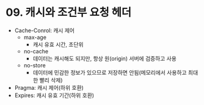 # 09. 캐시와 조건부 요청 헤더

- Cache-Conrol: 캐시 제어
  - max-age
    - 캐시 유효 시간, 초단위
  - no-cache
    - 데이터는 캐시해도 되지만, 항상 원(origin) 서버에 검증하고 사용
  - no-store
    - 데이터에 민감한 정보가 있으므로 저장하면 안됨(메모리에서 사용하고 최대한 빨리 삭제)
- Pragma: 캐시 제어(하위 호환)
- Expires: 캐시 유효 기간(하위 호환)



